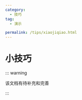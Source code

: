 ```yaml
---
category:
  - 技巧
tag:
  - 演示

permalink: /tips/xiaojiqiao.html
---
```


# 小技巧

::: warning

该文档有待补充和完善

:::
